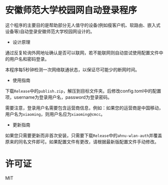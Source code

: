 # 安徽师范大学校园网自动登录程序

这个程序的主要目的是帮助部分无人值守的设备(例如瘦客户机、软路由、嵌入式设备等)自动登录安徽师范大学校园网设计的。

* 设计原理

通过反复轮询外网地址确认是否可以联网，若不能联网则自动尝试使用配置文件中的用户名和密码登录。

本程序每5秒钟检测一次网络联通状态，以保证尽可能少的断网时间。

* 使用指南

下载`Release`中的`publish.zip`，解压到目标文件夹。后修改config.toml中的配置项，username为登录用户名，password为登录密码。

需要注意，登录用户名需要包含运营商信息，例如：如果您的运营商是中国移动，用户名为`xiaoming`，则用户名应为`xiaoming@cmcc`。

* 更新指南

如果您只需要更新而非首次安装，只需要下载`Release`中的`ahnu-wlan-auth`并覆盖原来的同名文件即可。如果配置文件有更改，请根据最新版配置文件手动修改。

# 许可证
MIT